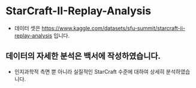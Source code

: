 # StarCraft-II-Replay-Analysis
- 데이터 셋은 https://www.kaggle.com/datasets/sfu-summit/starcraft-ii-replay-analysis 입니다.

## 데이터의 자세한 분석은 백서에 작성하였습니다.

- 인지과학적 측면 뿐 아니라 실질적인 StarCraft 수준에 대하여 상세히 분석하였습니다.
